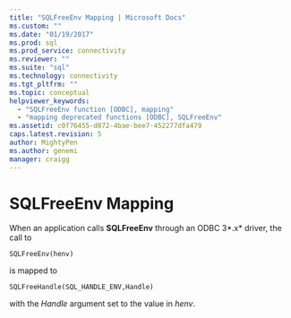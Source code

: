 ```yaml
---
title: "SQLFreeEnv Mapping | Microsoft Docs"
ms.custom: ""
ms.date: "01/19/2017"
ms.prod: sql
ms.prod_service: connectivity
ms.reviewer: ""
ms.suite: "sql"
ms.technology: connectivity
ms.tgt_pltfrm: ""
ms.topic: conceptual
helpviewer_keywords: 
  - "SQLFreeEnv function [ODBC], mapping"
  - "mapping deprecated functions [ODBC], SQLFreeEnv"
ms.assetid: c0f76455-d072-4bae-bee7-452277dfa479
caps.latest.revision: 5
author: MightyPen
ms.author: genemi
manager: craigg
---
```

# SQLFreeEnv Mapping
When an application calls **SQLFreeEnv** through an ODBC 3*.x* driver, the call to  
  
```  
SQLFreeEnv(henv)   
```  
  
 is mapped to  
  
```  
SQLFreeHandle(SQL_HANDLE_ENV,Handle)  
```  
  
 with the *Handle* argument set to the value in *henv*.
